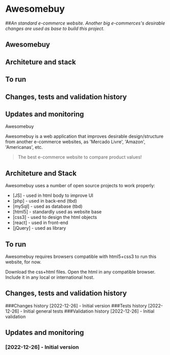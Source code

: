 # Awesomebuy
##_An standard e-commerce website. Another big e-commerces's desirable changes are used as base to build this project._


## Awesomebuy
## Architeture and stack
## To run
## Changes, tests and validation history
## Updates and monitoring

Awesomebuy

Awesomebuy is a web application that improves desirable design/structure from another e-commerce websites, as 'Mercado Livre', 'Amazon', 'Americanas', etc.

> The best e-commerce website to compare product values!


## Architeture and Stack

Awesomebuy uses a number of open source projects to work properly:

- [JS] - used in html body to improve UI
- [php] - used in back-end (tbd)
- [mySql] - used as database (tbd)
- [html5] - standardly used as website base
- [css3] - used to design the html objects
- [react] - used in front-end
- [jQuery] - used as library


## To run

Awesomebuy requires browsers compatible with html5+css3 to run this website, for now.

Download the css+html files. Open the html in any compatible browser. Include it in any local or international host.



## Changes, tests and validation history

###Changes history
   [2022-12-26] - Initial version
###Tests history 
   [2022-12-26] - Initial general tests
###Validation history
   [2022-12-26] - Initial validation


## Updates and monitoring

###  [2022-12-26] - Initial version
